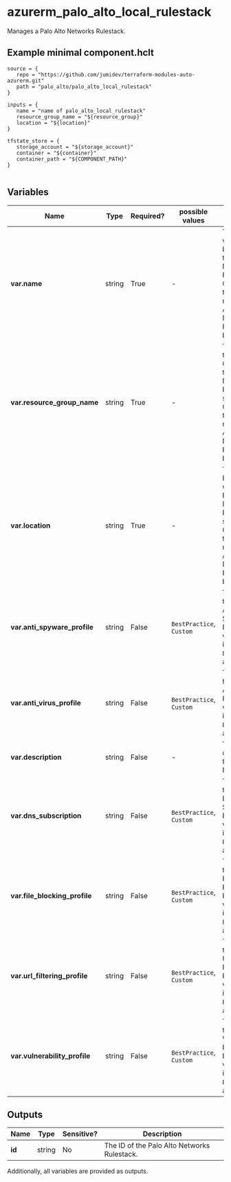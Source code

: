 # azurerm_palo_alto_local_rulestack

Manages a Palo Alto Networks Rulestack.

## Example minimal component.hclt

```hcl
source = {
   repo = "https://github.com/jumidev/terraform-modules-auto-azurerm.git" 
   path = "palo_alto/palo_alto_local_rulestack" 
}

inputs = {
   name = "name of palo_alto_local_rulestack" 
   resource_group_name = "${resource_group}" 
   location = "${location}" 
}

tfstate_store = {
   storage_account = "${storage_account}" 
   container = "${container}" 
   container_path = "${COMPONENT_PATH}" 
}


```

## Variables

| Name | Type | Required? |  possible values |  Description |
| ---- | ---- | --------- |  ----------- | ----------- |
| **var.name** | string | True | -  |  The name which should be used for this Palo Alto Networks Rulestack. Changing this forces a new Palo Alto Networks Rulestack to be created. | 
| **var.resource_group_name** | string | True | -  |  The name of the Resource Group where the Palo Alto Networks Rulestack should exist. Changing this forces a new Palo Alto Networks Rulestack to be created. | 
| **var.location** | string | True | -  |  The Azure Region where the Palo Alto Networks Rulestack should exist. Changing this forces a new Palo Alto Networks Rulestack to be created. | 
| **var.anti_spyware_profile** | string | False | `BestPractice`, `Custom`  |  The setting to use for Anti-Spyware. Possible values include `BestPractice`, and `Custom`. | 
| **var.anti_virus_profile** | string | False | `BestPractice`, `Custom`  |  The setting to use for Anti-Virus. Possible values include `BestPractice`, and `Custom`. | 
| **var.description** | string | False | -  |  The description for this Local Rulestack. | 
| **var.dns_subscription** | string | False | `BestPractice`, `Custom`  |  TThe setting to use for DNS Subscription. Possible values include `BestPractice`, and `Custom`. | 
| **var.file_blocking_profile** | string | False | `BestPractice`, `Custom`  |  The setting to use for the File Blocking Profile. Possible values include `BestPractice`, and `Custom`. | 
| **var.url_filtering_profile** | string | False | `BestPractice`, `Custom`  |  The setting to use for the URL Filtering Profile. Possible values include `BestPractice`, and `Custom`. | 
| **var.vulnerability_profile** | string | False | `BestPractice`, `Custom`  |  The setting to use for the Vulnerability Profile. Possible values include `BestPractice`, and `Custom`. | 



## Outputs

| Name | Type | Sensitive? | Description |
| ---- | ---- | --------- | --------- |
| **id** | string | No  | The ID of the Palo Alto Networks Rulestack. | 

Additionally, all variables are provided as outputs.
